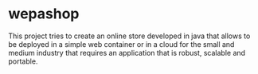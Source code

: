 # wepashop
This project tries to create an online store developed in java that allows to be deployed in a simple web container or in a cloud for the small and medium industry that requires an application that is robust, scalable and portable.
